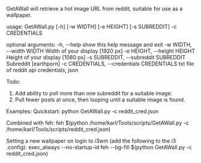 GetAWall will retrieve a hot image URL from reddit, suitable for use as a wallpaper.

usage: GetAWall.py [-h] [-w WIDTH] [-e HEIGHT] [-s SUBREDDIT] -c CREDENTIALS

optional arguments:
  -h, --help            show this help message and exit
  -w WIDTH, --width WIDTH
                        Width of your display [1920 px]
  -e HEIGHT, --height HEIGHT
                        Height of your display [1080 px]
  -s SUBREDDIT, --subreddit SUBREDDIT
                        Subreddit [earthporn]
  -c CREDENTIALS, --credentials CREDENTIALS
                        txt file of reddit api credentials, json

Todo: 
  1. Add ability to poll more than one subreddit for a suitable image.
  2. Pull fewer posts at once, then looping until a suitable image is found.

Examples:
Quickstart: 
python GetAWall.py -c reddit_cred.json

Combined with feh: 
feh $(python /home/karl/Tools/scripts/GetAWall.py -c /home/karl/Tools/scripts/reddit_cred.json)

Setting a new wallpaper on login to i3wm (add the following to the i3 .config):
exec_always --no-startup-id feh --bg-fill $(python GetAWall.py -c reddit_cred.json)

